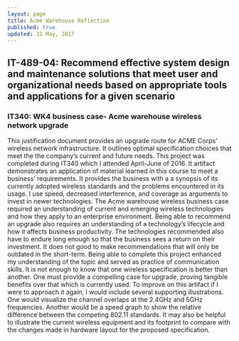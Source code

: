 ```yaml
---
layout: page
title: Acme Warehouse Reflection
published: true
updated: 31 May, 2017
---
```


## IT-489-04: Recommend effective system design and maintenance solutions that meet user and organizational needs based on appropriate tools and applications for a given scenario

### IT340: WK4 business case- Acme warehouse wireless network upgrade

This justification document provides an upgrade route for ACME Corps’ wireless network infrastructure. It outlines optimal specification choices that meet the the company’s current and future needs. This project was completed during IT340 which I attended April-June of 2016.
It artifact demonstrates an application of material learned in this course to meet a business’ requirements. It provides the business with a a synopsis of its currently adopted wireless standards and the problems encountered in its usage. I use speed, decreased interference, and coverage as arguments to invest in newer technologies.
The Acme warehouse wireless business case required an understanding of current and emerging wireless technologies and how they apply to an enterprise environment. Being able to recommend an upgrade also requires an understanding of a technology’s lifecycle and how it affects business productivity. The technologies recommended also have to endure long enough so that the business sees a return on their investment. It does not good to make recommendations that will only be outdated in the short-term.
Being able to complete this project enhanced my understanding of the topic and served as practice of communication skills. It is not enough to know that one wireless specification is better than another. One must provide a compelling case for upgrade, proving tangible benefits over that which is currently used.
To improve on this artifact if I were to approach it again, I would include several supporting illustrations. One would visualize the channel overlaps at the 2.4GHz and 5GHz frequencies. Another would be a speed graph to show the relative difference between the competing 802.11 standards. It may also be helpful to illustrate the current wireless equipment and its footprint to compare with the changes made in hardware layout for the proposed specification.
